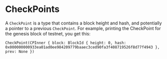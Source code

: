 # CheckPoints

A `CheckPoint` is a type that contains a block height and hash, and potentially a pointer to a previous `CheckPoint`. For example, printing the CheckPoint for the genesis block of testnet, you get this:
```shell
CheckPoint(CPInner { block: BlockId { height: 0, hash: 0x000000000933ea01ad0ee984209779baaec3ced90fa3f408719526f8d77f4943 }, prev: None })
```
